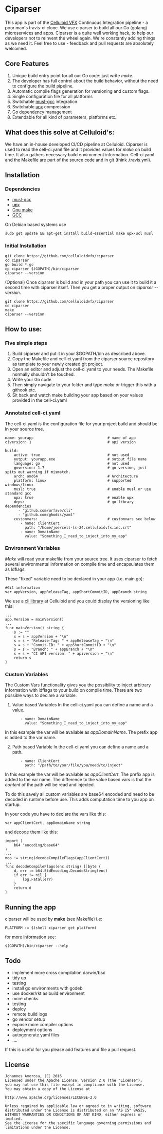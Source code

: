 # Ciparser

This app is part of the [Celluloid VFX](http://celluloid-vfx.com/) Continuous Integration pipeline - a poor man's travis-ci clone. We use ciparser to build all our Go (golang) microservices and apps. Ciparser is a quite well working hack, to help our developers not to reinvent the wheel again. We're constantly adding things as we need it. Feel free to use - feedback and pull requests are absolutely welcomed.

## Core Features

1. Unique build entry point for all our Go code: just write *make*.
2. The developer has full control about the build behavior, without the need to configure the build pipeline.
2. Automatic compile flags generation for versioning and custom flags.
3. Single configuration file for all platforms
4. Switchable [musl-gcc](http://www.musl-libc.org/) integration
5. Switchable [upx](https://upx.github.io/) compression
6. Go dependency management
5. Extendable for all kind of parameters, platforms etc.

## What does this solve at Celluloid's:

We have an in-house developed CI/CD pipeline at Celluloid. Ciparser is used to read the cell-ci.yaml file and it provides values for *make* on build time. It also gathers necessary build environment information. Cell-ci.yaml and the Makefile are part of the source code and in git (think .travis.yml).

##  Installation

### Dependencies

- [musl-gcc](http://www.musl-libc.org/)
- [upx](https://upx.github.io/)
- [Gnu make](https://www.gnu.org/software/make/)
- [GCC](https://gcc.gnu.org/)

On Debian based systems use
```
sudo get update && apt-get install build-essential make upx-ucl musl
```

### Initial Installation
```
git clone https://github.com/celluloidvfx/ciparser
cd ciparser
go build *.go
cp ciparser $(GOPATH)/bin/ciparser
ciparser --version
```

(Optional) Once ciparser is build and in your path you can use it to build it a second time with ciparser itself. Then you get a proper output on *ciparser --version*.

```
git clone https://github.com/celluloidvfx/ciparser
cd ciparser
make
ciparser --version
```

## How to use:

### Five simple steps

1. Build ciparser and put it in your $GOPATH/bin as described above.
2. Copy the Makefile and cell-ci.yaml from the ciparser source repository as template to your newly created git project.
3. Open an editor and adjust the cell-ci.yaml to your needs. The Makefile normally shouldn't be touched.
4. Write your Go code.
5. Then simply navigate to your folder and type *make* or trigger this with a githook etc.
6. Sit back and watch make building your app based on your values provided in the cell-ci.yaml

### Annotated cell-ci.yaml

The cell-ci.yaml is the configuration file for your project build and should be in your source tree.

```
name: yourapp                                  # name of app
civersion: 1                                   # api version

build:
    active: true                               # not used
    output: yourapp.exe                        # output file name
    language: go                               # not used
    goversion: 1.7                             # go version, just spits out warning if mismatch.
    arch: amd64                                # Architecture
    platform: linux                            # supported windows/linux
    musl: true                                 # enable musl or use standard gcc
    upx: true                                  # enable upx
    deps:                                      # go library dependencies
      - "github.com/urfave/cli"
      - "github.com/ghodss/yaml"
    customvars:                                # customvars see below
       - name: ClientCert
         path: "/home/joe/cell-ls-24.celluloidvfx.inc.crt"
       - name: DomainName
         value: "Something_I_need_to_inject_into_my_app"
```

### Environment Variables

*Make* will read your makefile from your source tree. It uses ciparser to fetch several environmental information on compile time and encapsulates them as ldflags.

These "fixed" variable need to be declared in your app (i.e. main.go):

```
#Git information
var appVersion, appReleaseTag, appShortCommitID, appBranch string
```

We use a [cli library](https://github.com/urfave/cli) at Celluloid and you could display the versioning like this:

```
...
app.Version = mainVersion()
...
func mainVersion() string {
    s := ""
    s = s + appVersion + "\n"
    s = s + "Release-Tag: " + appReleaseTag + "\n"
    s = s + "Commit-ID: " + appShortCommitID + "\n"
    s = s + "Branch: " + appBranch + "\n"
    s = s + "CI API version: " + apiversion + "\n"
    return s
}
```

### Custom Variables

The Custom Vars functionality gives you the possibility to inject arbitrary information with ldflags to your build on compile time. There are two possible ways to declare a variable.

1. Value based Variables
In the cell-ci.yaml you can define a name and a value.
```
       - name: DomainName
         value: "Something_I_need_to_inject_into_my_app"
```

In this example the var will be available as *appDomainName*. The prefix app is added to the var name.

2. Path based Variable
In the cell-ci.yaml you can define a name and a path.
```
       - name: ClientCert
         path: "/path/to/your/file/you/need/to/inject"
```

In this example the var will be available as *appClientCert*. The prefix app is added to the var name. The difference to the value based vars is that the *content* of the path will be read and injected.

To do this savely all custom variables are base64 encoded and need to be decoded in runtime before use. This adds computation time to you app on startup.

In your code you have to declare the vars like this:
```
var appClientCert, appDomainName string
```

and decode them like this:
```
import (
    b64 "encoding/base64"
)
...
moo := string(decodeCompileFlags(appClientCert))
...
func decodeCompileFlags(enc string) []byte {
    d, err := b64.StdEncoding.DecodeString(enc)
    if err != nil {
        log.Fatal(err)
    }
    return d
}
```

## Running the app

ciparser will be used by **make** (see Makefile) i.e:

```
PLATFORM := $(shell ciparser get platform)
```
for more information see:
```
$(GOPATH)/bin/ciparser --help
```

## Todo


- implement more cross compilation darwin/bsd
- tidy up
- testing
- install go environments with godeb
- use docker/rkt as build environment
- more checks
- testing
- deploy
- remote build logs
- go vendor setup
- expose more compiler options
- deployment options
- autogenerate yaml files
- ....

If this is useful for you please add features and file a pull request.

## License

```
Johannes Amorosa, (C) 2016
Licensed under the Apache License, Version 2.0 (the "License");
you may not use this file except in compliance with the License.
You may obtain a copy of the License at

http://www.apache.org/licenses/LICENSE-2.0

Unless required by applicable law or agreed to in writing, software
distributed under the License is distributed on an "AS IS" BASIS,
WITHOUT WARRANTIES OR CONDITIONS OF ANY KIND, either express or implied.
See the License for the specific language governing permissions and
limitations under the License.
```
